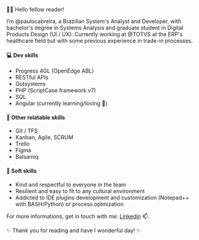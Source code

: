 🙋‍♂️ Hello fellow reader!

I’m @paulocabreira, a Brazilian System's Analyst and Developer, with bachelor's degree in Systems Analysis and graduate student in Digital Products Design (UI / UX).
Currently working at @TOTVS at the ERP's healthcare field but with some previous experience in trade-in processes.

#### 💻 Dev skills

- Progress 4GL (OpenEdge ABL)
- RESTful APIs
- Outsystems
- PHP (ScriptCase framework v7)
- SQL
- Angular (currently learning/loving 🌱)

#### 🦾 Other relatable skills

- Git  / TFS
- Kanban, Agile, SCRUM
- Trello
- Figma
- Balsamiq

#### 🚀 Soft skills
- Kind and respectful to everyone in the team
- Resilient and easy to fit to any cultural environment
- Addicted to IDE plugins development and customization (Notepad++ with BASH/Python) or process optmization


For more informations, get in touch with me: [Linkedin](https://www.linkedin.com/in/paulocabreira/) 📫.


✨ Thank you for reading and have I wonderful day! ✨

<!---
paulocabreira/paulocabreira is a ✨ special ✨ repository because its `README.md` (this file) appears on your GitHub profile.
You can click the Preview link to take a look at your changes.
--->
